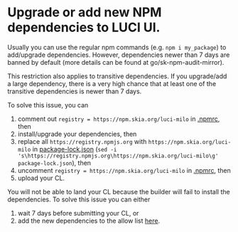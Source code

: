 # Upgrade or add new NPM dependencies to LUCI UI.

Usually you can use the regular npm commands (e.g. `npm i my_package`) to
add/upgrade dependencies. However, dependencies newer than 7 days are banned by
default (more details can be found at go/sk-npm-audit-mirror).

This restriction also applies to transitive dependencies. If you upgrade/add a
large dependency, there is a very high chance that at least one of the
transitive dependencies is newer than 7 days.

To solve this issue, you can
1. comment out `registry = https://npm.skia.org/luci-milo` in [.npmrc](../.npmrc), then
2. install/upgrade your dependencies, then
3. replace all `https://registry.npmjs.org` with `https://npm.skia.org/luci-milo`
   in [package-lock.json](../package-lock.json)
   (`sed -i 's\https://registry.npmjs.org\https://npm.skia.org/luci-milo\g' package-lock.json`), then
4. uncomment `registry = https://npm.skia.org/luci-milo` in [.npmrc](../.npmrc), then
5. upload your CL.

You will not be able to land your CL because the builder will fail to install
the dependencies. To solve this issue you can either
1. wait 7 days before submitting your CL, or
2. add the new dependencies to the allow list [here](https://skia.googlesource.com/buildbot/+/59f3dc3303490ce2ec08bc2adc83daad561685de/npm-audit-mirror/go/config/config.json#89).
